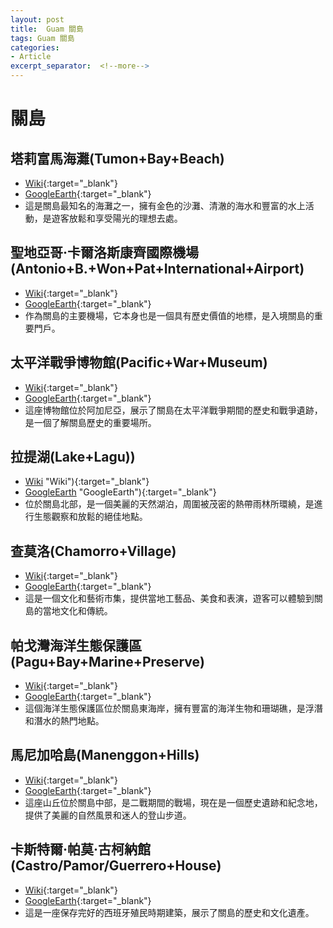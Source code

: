 ```yaml
---
layout: post
title:  Guam 關島
tags: Guam 關島 
categories:
- Article
excerpt_separator:  <!--more-->
---
```

# 關島
## 塔莉富馬海灘(Tumon+Bay+Beach)
- [Wiki](https://zh.wikipedia.org/w/index.php?search=Tumon+Bay+Beach "Wiki"){:target="_blank"} 
- [GoogleEarth](https://earth.google.com/web/search/Tumon+Bay+Beach "GoogleEarth"){:target="_blank"} 
- 這是關島最知名的海灘之一，擁有金色的沙灘、清澈的海水和豐富的水上活動，是遊客放鬆和享受陽光的理想去處。

## 聖地亞哥·卡爾洛斯康齊國際機場(Antonio+B.+Won+Pat+International+Airport)
- [Wiki](https://zh.wikipedia.org/w/index.php?search=Antonio+B.+Won+Pat+International+Airport "Wiki"){:target="_blank"} 
- [GoogleEarth](https://earth.google.com/web/search/Antonio+B.+Won+Pat+International+Airport "GoogleEarth"){:target="_blank"} 
- 作為關島的主要機場，它本身也是一個具有歷史價值的地標，是入境關島的重要門戶。

## 太平洋戰爭博物館(Pacific+War+Museum)
- [Wiki](https://zh.wikipedia.org/w/index.php?search=Pacific+War+Museum "Wiki"){:target="_blank"} 
- [GoogleEarth](https://earth.google.com/web/search/Pacific+War+Museum "GoogleEarth"){:target="_blank"} 
- 這座博物館位於阿加尼亞，展示了關島在太平洋戰爭期間的歷史和戰爭遺跡，是一個了解關島歷史的重要場所。

## 拉提湖(Lake+Lagu))
- [Wiki](https://zh.wikipedia.org/w/index.php?search=Lake+Lagu) "Wiki"){:target="_blank"} 
- [GoogleEarth](https://earth.google.com/web/search/Lake+Lagu) "GoogleEarth"){:target="_blank"} 
- 位於關島北部，是一個美麗的天然湖泊，周圍被茂密的熱帶雨林所環繞，是進行生態觀察和放鬆的絕佳地點。

## 查莫洛(Chamorro+Village)
- [Wiki](https://zh.wikipedia.org/w/index.php?search=Chamorro+Village "Wiki"){:target="_blank"} 
- [GoogleEarth](https://earth.google.com/web/search/Chamorro+Village "GoogleEarth"){:target="_blank"} 
- 這是一個文化和藝術市集，提供當地工藝品、美食和表演，遊客可以體驗到關島的當地文化和傳統。

## 帕戈灣海洋生態保護區(Pagu+Bay+Marine+Preserve)
- [Wiki](https://zh.wikipedia.org/w/index.php?search=Pagu+Bay+Marine+Preserve "Wiki"){:target="_blank"} 
- [GoogleEarth](https://earth.google.com/web/search/Pagu+Bay+Marine+Preserve "GoogleEarth"){:target="_blank"} 
- 這個海洋生態保護區位於關島東海岸，擁有豐富的海洋生物和珊瑚礁，是浮潛和潛水的熱門地點。

## 馬尼加哈島(Manenggon+Hills)
- [Wiki](https://zh.wikipedia.org/w/index.php?search=Manenggon+Hills "Wiki"){:target="_blank"} 
- [GoogleEarth](https://earth.google.com/web/search/Manenggon+Hills "GoogleEarth"){:target="_blank"} 
- 這座山丘位於關島中部，是二戰期間的戰場，現在是一個歷史遺跡和紀念地，提供了美麗的自然風景和迷人的登山步道。

## 卡斯特爾·帕莫·古柯納館(Castro/Pamor/Guerrero+House)
- [Wiki](https://zh.wikipedia.org/w/index.php?search=Castro/Pamor/Guerrero+House "Wiki"){:target="_blank"} 
- [GoogleEarth](https://earth.google.com/web/search/Castro/Pamor/Guerrero+House "GoogleEarth"){:target="_blank"} 
- 這是一座保存完好的西班牙殖民時期建築，展示了關島的歷史和文化遺產。

